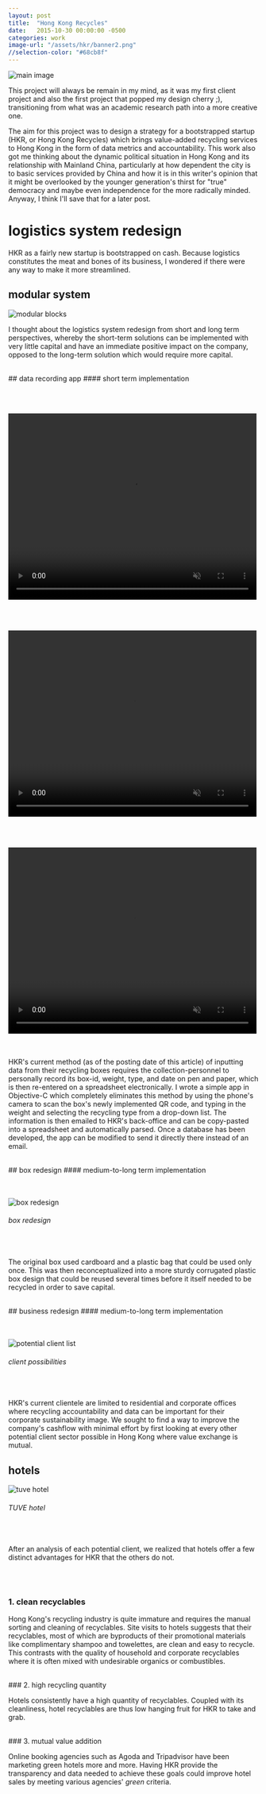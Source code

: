 ```yaml
---
layout: post
title:  "Hong Kong Recycles"
date:   2015-10-30 00:00:00 -0500
categories: work
image-url: "/assets/hkr/banner2.png"
//selection-color: "#68cb8f"
---
```


![main image][banner]

This project will always be remain in my mind, as it was my first client project and also the first project that popped my design cherry ;), transitioning from what was an academic research path into a more creative one.

The aim for this project was to design a strategy for a bootstrapped startup (HKR, or Hong Kong Recycles) which brings value-added recycling services to Hong Kong in the form of data metrics and accountability. This work also got me thinking about the dynamic political situation in Hong Kong and its relationship with Mainland China, particularly at how dependent the city is to basic services provided by China and how it is in this writer's opinion that it might be overlooked by the younger generation's thirst for "true" democracy and maybe even independence for the more radically minded. Anyway, I think I'll save that for a later post.

# logistics system redesign

HKR as a fairly new startup is bootstrapped on cash. Because logistics constitutes the meat and bones of its business, I wondered if there were any way to make it more streamlined.

## modular system

![modular blocks][blocks]

I thought about the logistics system redesign from short and long term perspectives, whereby the short-term solutions can be implemented with very little capital and have an immediate positive impact on the company, opposed to the long-term solution which would require more capital.

<br>
## data recording app
#### short term implementation

<br><br>
<div class="video-container">
  <video width="500" height="375" autoplay playsinline muted loop>
    <source src="../assets/hkr/app1.mp4" type="video/mp4">
    Your browser does not support the video tag.
  </video>
</div>

<br><br>
<div class="video-container">
  <video width="500" height="375" autoplay playsinline muted loop>
    <source src="../assets/hkr/app2.mp4" type="video/mp4">
    Your browser does not support the video tag.
  </video>
</div>

<br><br>
<div class="video-container">
  <video width="500" height="375" autoplay playsinline muted loop>
    <source src="../assets/hkr/app3.mp4" type="video/mp4">
    Your browser does not support the video tag.
  </video>
</div>


<br><br>
HKR's current method (as of the posting date of this article) of inputting data from their recycling boxes requires the collection-personnel to personally record its box-id, weight, type, and date on pen and paper, which is then re-entered on a spreadsheet electronically. I wrote a simple app in Objective-C which completely eliminates this method by using the phone's camera to scan the box's newly implemented QR code, and typing in the weight and selecting the recycling type from a drop-down list. The information is then emailed to HKR's back-office and can be copy-pasted into a spreadsheet and automatically parsed. Once a database has been developed, the app can be modified to send it directly there instead of an email.

<br>
## box redesign
#### medium-to-long term implementation

<br><br>
![box redesign][bin]
###### box redesign

<br><br>
The original box used cardboard and a plastic bag that could be used only once. This was then reconceptualized into a more sturdy corrugated plastic box design that could be reused several times before it itself needed to be recycled in order to save capital.

<br>
## business redesign
#### medium-to-long term implementation

<br><br>
![potential client list][clients]
###### client possibilities

<br><br>
HKR's current clientele are limited to residential and corporate offices where recycling accountability and data can be important for their corporate sustainability image. We sought to find a way to improve the company's cashflow with minimal effort by first looking at every other potential client sector possible in Hong Kong where value exchange is mutual.

## hotels
![tuve hotel][tuve]
###### TUVE hotel

<br><br>
After an analysis of each potential client, we realized that hotels offer a few distinct advantages for HKR that the others do not.

<br><br>
### 1. clean recyclables

Hong Kong's recycling industry is quite immature and requires the manual sorting and cleaning of recyclables. Site visits to hotels suggests that their recyclables, most of which are byproducts of their promotional materials like complimentary shampoo and towelettes, are clean and easy to recycle. This contrasts with the quality of household and corporate recyclables where it is often mixed with undesirable organics or combustibles.

<br>
### 2. high recycling quantity

Hotels consistently have a high quantity of recyclables. Coupled with its cleanliness, hotel recyclables are thus low hanging fruit for HKR to take and grab.

<br>
### 3. mutual value addition

Online booking agencies such as Agoda and Tripadvisor have been marketing green hotels more and more. Having HKR provide the transparency and data needed to achieve these goals could improve hotel sales by meeting various agencies' *green* criteria. 

[banner]: ../assets/hkr/banner2.png
[blocks]: ../assets/hkr/blocks.png
[app1]: ../assets/hkr/app1.gif
[app2]: ../assets/hkr/app2.gif
[app3]: ../assets/hkr/app3.gif
[bin]: ../assets/hkr/bin.png
[clients]: ../assets/hkr/clients.png
[tuve]: ../assets/hkr/tuve.jpg
[clean]: ../assets/hkr/clean.jpg

